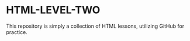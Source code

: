 # HTML-LEVEL-TWO

<p>This repository is simply a collection of HTML lessons, utilizing GitHub for practice.<p>

